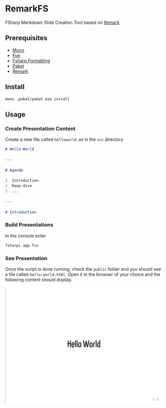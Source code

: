 # RemarkFS

FSharp Markdown Slide Creation Tool based on [Remark](https://github.com/gnab/remark)

## Prerequisites

- [Mono](https://www.mono-project.com/download/stable/)
- [Fue](https://github.com/Dzoukr/Fue)
- [Fsharp.Formatting](http://fsprojects.github.io/FSharp.Formatting/)
- [Paket](https://fsprojects.github.io/Paket/)
- [Remark](https://github.com/gnab/remark)

## Install

```bash
mono .paket/paket.exe install
```

## Usage


### Create Presentation Content

Create a new file called `helloworld.md` in the `src` directory

```markdown
# Hello World

---

# Agenda

1. Introduction
2. Deep-dive
3. ...

---

# Introduction
```

### Build Presentations

In the console enter 

```bash
fsharpi app.fsx
```

### See Presentation

Once the script is done running, check the `public` folder and you should see a file called `hello-world.html`. Open it in the browser of your choice and the following content should display.

![](sample.png)



